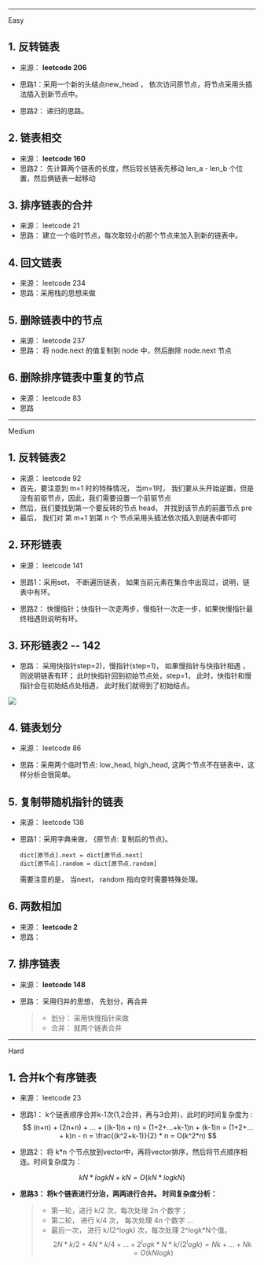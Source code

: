 
---
Easy

## 1. 反转链表

- 来源： **leetcode 206**

- 思路1：采用一个新的头结点new_head ， 依次访问原节点，将节点采用头插法插入到新节点中。
- 思路2： 递归的思路。

## 2. 链表相交

- 来源： **leetcode 160**
- 思路2： 先计算两个链表的长度，然后较长链表先移动 len_a - len_b 个位置，然后俩链表一起移动

## 3. 排序链表的合并

- 来源： leetcode 21
- 思路： 建立一个临时节点，每次取较小的那个节点来加入到新的链表中。

## 4. 回文链表

- 来源： leetcode 234
- 思路：采用栈的思想来做

## 5. 删除链表中的节点
- 来源： leetcode 237
- 思路： 将 node.next 的值复制到 node 中，然后删除 node.next 节点


## 6. 删除排序链表中重复的节点
- 来源： leetcode 83
- 思路

---
Medium

## 1. 反转链表2

- 来源： leetcode 92
- 首先，要注意到 m=1 时的特殊情况， 当m=1时， 我们要从头开始逆置，但是没有前驱节点，因此，我们需要设置一个前驱节点
- 然后，我们要找到第一个要反转的节点 head， 并找到该节点的前置节点 pre
- 最后， 我们对 第 m+1 到第 n 个 节点采用头插法依次插入到链表中即可 

## 2. 环形链表

- 来源： leetcode 141

- 思路1：采用set， 不断遍历链表， 如果当前元素在集合中出现过，说明，链表中有环。

- 思路2： 快慢指针；快指针一次走两步，慢指针一次走一步，如果快慢指针最终相遇则说明有环。


## 3. 环形链表2 -- 142

- 思路： 采用快指针step=2)，慢指针(step=1)， 如果慢指针与快指针相遇 ，则说明链表有环； 此时快指针回到初始节点处，step=1， 此时，快指针和慢指针会在初始结点处相遇， 此时我们就得到了初始结点。

![](http://ww1.sinaimg.cn/large/006gOeiSly1g0qpdd0o5lj30yo0lf7dj.jpg)

## 4. 链表划分

- 来源： leetcode 86

- 思路：采用两个临时节点: low_head, high_head, 这两个节点不在链表中，这样分析会很简单。

## 5. 复制带随机指针的链表

- 来源： leetcode 138

- 思路1：采用字典来做， {原节点: 复制后的节点}。

  ```
  dict[原节点].next = dict[原节点.next]
  dict[原节点].random = dict[原节点.random]
  ```

  需要注意的是， 当next， random 指向空时需要特殊处理。

## 6. 两数相加

- 来源： **leetcode 2**
- 思路：

## 7. 排序链表 

- 来源： **leetcode 148**

- 思路： 采用归并的思想， 先划分，再合并

  > - 划分： 采用快慢指针来做
  > - 合并： 就两个链表合并

---

Hard

## 1.  合并k个有序链表

- 来源： leetcode 23

- 思路1： k个链表顺序合并k-1次(1,2合并，再与3合并)，此时的时间复杂度为 : 
$$
(n+n) + (2n+n) + ... + ((k-1)n + n) = (1+2+...+k-1)n + (k-1)n = (1+2+... + k)n - n = \frac{(k^2+k-1)}{2} * n = O(k^2*n)
$$

- 思路2： 将 k*n 个节点放到vector中，再将vector排序，然后将节点顺序相连。时间复杂度为：

$$
kN * logkN + kN = O(kN * logkN)
$$

- **思路3： 将k个链表进行分治，两两进行合并。 时间复杂度分析：**

  > - 第一轮，进行 k/2 次，每次处理 2n 个数字；
  > - 第二轮， 进行 k/4 次， 每次处理 4n 个数字
  > ...
  > - 最后一次， 进行 k/(2^logk) 次，每次处理 2^logk*N个值。
$$
2N * k / 2 + 4N * k/4 + ... + 2^logk * N *k /(2^logk) = Nk + ...+ Nk = O(kNlogk)
$$
